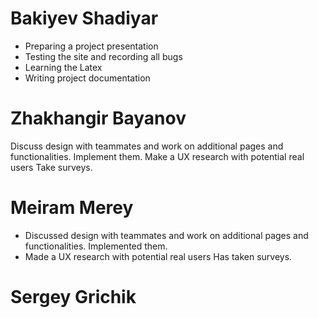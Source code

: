 # Bakiyev Shadiyar
* 	Preparing a project presentation
* 	Testing the site and recording all bugs
* 	Learning the Latex
* 	Writing project documentation
# Zhakhangir Bayanov
Discuss design with teammates and work on additional pages and functionalities. Implement them. Make a UX research with potential real users Take surveys.	
# Meiram Merey
* Discussed design with teammates and work on additional pages and functionalities. Implemented them.
* Made a UX research with potential real users Has taken surveys.
# Sergey Grichik 
